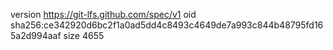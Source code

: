 version https://git-lfs.github.com/spec/v1
oid sha256:ce342920d6bc2f1a0ad5dd4c8493c4649de7a993c844b48795fd165a2d994aaf
size 4655
